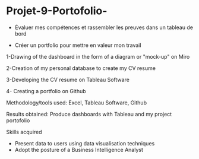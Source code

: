 # Projet-9-Portofolio-
- Évaluer mes compétences et rassembler les preuves dans un tableau de bord 

- Créer un portfolio pour mettre en valeur mon travail


1-Drawing of the dashboard in the form of a diagram or "mock-up" on Miro

2-Creation of my personal database to create my CV resume

3-Developing the CV resume on Tableau Software

4- Creating a portfolio on Github

Methodology/tools used: Excel, Tableau Software, Github

Results obtained: Produce dashboards with Tableau and my project portofolio 

Skills acquired

- Present data to users using data visualisation techniques
- Adopt the posture of a Business Intelligence Analyst
